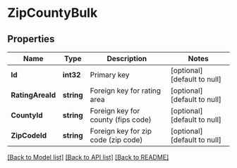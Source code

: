 # ZipCountyBulk

## Properties
Name | Type | Description | Notes
------------ | ------------- | ------------- | -------------
**Id** | **int32** | Primary key | [optional] [default to null]
**RatingAreaId** | **string** | Foreign key for rating area | [optional] [default to null]
**CountyId** | **string** | Foreign key for county (fips code) | [optional] [default to null]
**ZipCodeId** | **string** | Foreign key for zip code (zip code) | [optional] [default to null]

[[Back to Model list]](../README.md#documentation-for-models) [[Back to API list]](../README.md#documentation-for-api-endpoints) [[Back to README]](../README.md)


